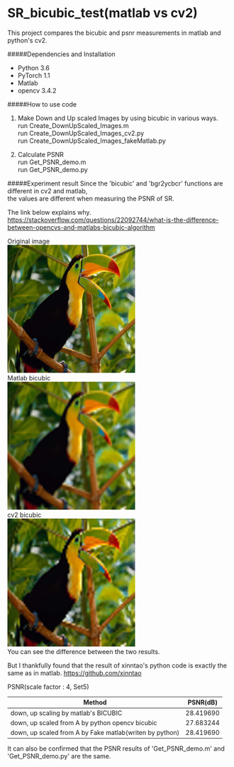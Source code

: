 SR_bicubic_test(matlab vs cv2)
================

This project compares the bicubic and psnr measurements in matlab and python's cv2.    

#####Dependencies and Installation
* Python 3.6
* PyTorch 1.1
* Matlab
* opencv 3.4.2

#####How to use code
1. Make Down and Up scaled Images by using bicubic in various ways.  
run Create_DownUpScaled_Images.m  
run Create_DownUpScaled_Images_cv2.py  
run Create_DownUpScaled_Images_fakeMatlab.py  

2. Calculate PSNR  
run Get_PSNR_demo.m  
run Get_PSNR_demo.py  


#####Experiment result
Since the 'bicubic' and 'bgr2ycbcr' functions are different in cv2 and matlab,   
the values are different when measuring the PSNR of SR.

The link below explains why.  
<https://stackoverflow.com/questions/22092744/what-is-the-difference-between-opencvs-and-matlabs-bicubic-algorithm>

Original image  
![Alt text](SR_testing_datasets/Set5/bird.png "Original image")  
Matlab bicubic  
![Alt text](SR_testing_datasets_matlab/Set5/bird.png "Matlab bicubic")    
cv2 bicubic    
![Alt text](SR_testing_datasets_cv2/Set5/bird.png "cv2 bicubic")  
You can see the difference between the two results.  

But I thankfully found that the result of xinntao's python code is exactly the same as in matlab.
<https://github.com/xinntao>

PSNR(scale factor : 4, Set5)  

| Method   |      PSNR(dB)      |
|----------|:-------------:|
| down, up scaling by matlab's BICUBIC |  28.419690 | 
| down, up scaled from A by python opencv bicubic |    27.683244   | 
| down, up scaled from A by Fake matlab(writen by python) | 28.419690 | 

It can also be confirmed that the PSNR results of 'Get_PSNR_demo.m' and 'Get_PSNR_demo.py' are the same.
